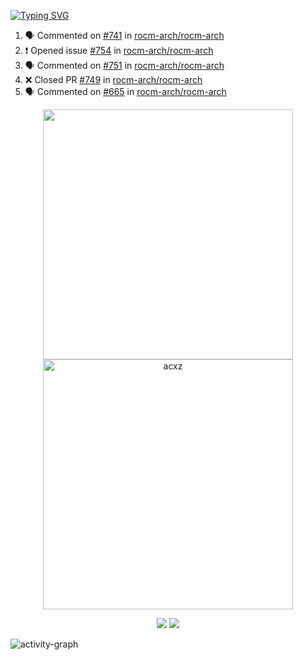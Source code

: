 [![Typing SVG](https://readme-typing-svg.herokuapp.com?size=16&color=AFFFA3&multiline=true&height=75&lines=contributing+to+robotics%2Faerospace%2Fml%2Fgpu+software;packaging+it+for+archlinux;ricer)](https://git.io/typing-svg)

<!--START_SECTION:activity-->
1. 🗣 Commented on [#741](https://github.com/rocm-arch/rocm-arch/issues/741) in [rocm-arch/rocm-arch](https://github.com/rocm-arch/rocm-arch)
2. ❗️ Opened issue [#754](https://github.com/rocm-arch/rocm-arch/issues/754) in [rocm-arch/rocm-arch](https://github.com/rocm-arch/rocm-arch)
3. 🗣 Commented on [#751](https://github.com/rocm-arch/rocm-arch/issues/751) in [rocm-arch/rocm-arch](https://github.com/rocm-arch/rocm-arch)
4. ❌ Closed PR [#749](https://github.com/rocm-arch/rocm-arch/pull/749) in [rocm-arch/rocm-arch](https://github.com/rocm-arch/rocm-arch)
5. 🗣 Commented on [#665](https://github.com/rocm-arch/rocm-arch/issues/665) in [rocm-arch/rocm-arch](https://github.com/rocm-arch/rocm-arch)
<!--END_SECTION:activity-->

<p align="center">
  <img width="400em" src=https://github-readme-stats.vercel.app/api?username=acxz&include_all_commits=true&show_icons=true />
  <img width="400em" src="https://github-readme-streak-stats.herokuapp.com/?user=acxz&" alt="acxz" />
</p>

<p align="center">
  <img src=https://github-readme-stats.vercel.app/api/top-langs/?username=acxz&layout=compact />
  <img src=https://github-profile-trophy.vercel.app/?username=acxz&row=2&column=4 />
</p>

![activity-graph](https://activity-graph.herokuapp.com/graph?username=acxz&theme=aqua)
